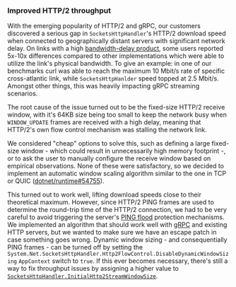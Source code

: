 ### Improved HTTP/2 throughput

With the emerging popularity of HTTP/2 and gRPC, our customers discovered a serious gap in `SocketsHttpHandler`'s HTTP/2 download speed when connected to geographically distant servers with significant network delay. On links with a high [bandwidth-delay product](https://en.wikipedia.org/wiki/Bandwidth-delay_product), some users reported 5x-10x differences compared to other implementations which were able to utilize the link's physical bandwidth. To give an example: in one of our benchmarks curl was able to reach the maximum 10 Mbit/s rate of specific cross-atlantic link, while `SocketsHttpHanlder` speed topped at 2.5 Mbit/s. Amongst other things, this was heavily impacting gRPC streaming scenarios.

The root cause of the issue turned out to be the fixed-size HTTP/2 receive window, with it's 64KB size being too small to keep the network busy when `WINDOW_UPDATE` frames are received with a high delay, meaning that HTTP/2's own flow control mechanism was stalling the network link.

We considered "cheap" options to solve this, such as defining a large fixed-size window - which could result in unnecessarily high memory footprint -, or to ask the user to manually configure the receive window based on empirical observations. None of these were satisfactory, so we decided to implement an automatic window scaling algorithm similar to the one in TCP or QUIC ([dotnet/runtime#54755](https://github.com/dotnet/runtime/pull/54755)).

This turned out to work well, lifting download speeds close to their theoretical maximum. However, since HTTP/2 PING frames are used to determine the round-trip time of the HTTP/2 connection, we had to be very careful to avoid triggering the server's [PING flood](https://cve.mitre.org/cgi-bin/cvename.cgi?name=CVE-2019-9512) protection mechanisms. We implemented an algorithm that should work well with [gRPC](https://github.com/grpc/proposal/blob/master/A8-client-side-keepalive.md#server-enforcement) and existing HTTP servers, but we wanted to make sure we have an escape patch in case something goes wrong. Dynamic window sizing - and consequentially PING frames - can be turned off by setting the `System.Net.SocketsHttpHandler.Http2FlowControl.DisableDynamicWindowSizing` `AppContext` switch to `true`. If this ever becomes necessary, there's still a way to fix throughput issues by assigning a higher value to [`SocketsHttpHandler.InitialHttp2StreamWindowSize`](https://docs.microsoft.com/en-us/dotnet/api/system.net.http.socketshttphandler.initialhttp2streamwindowsize).
